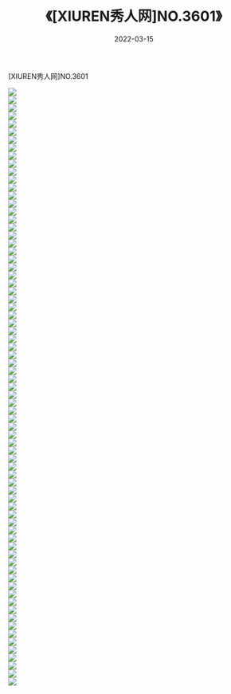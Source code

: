 ﻿---
layout: post
title:  《[XIUREN秀人网]NO.3601》
date:   2022-03-15
img: http://img.660000.xyz/Sharelink/秀人网/秀人网第04部分/[XIUREN秀人网]NO.3601/000.jpg
categories: [美女, 清纯, 唯美]
---

[XIUREN秀人网]NO.3601

 ![](http://img.660000.xyz/Sharelink/秀人网/秀人网第04部分/[XIUREN秀人网]NO.3601/001.jpg) <br>![](http://img.660000.xyz/Sharelink/秀人网/秀人网第04部分/[XIUREN秀人网]NO.3601/002.jpg) <br>![](http://img.660000.xyz/Sharelink/秀人网/秀人网第04部分/[XIUREN秀人网]NO.3601/003.jpg) <br>![](http://img.660000.xyz/Sharelink/秀人网/秀人网第04部分/[XIUREN秀人网]NO.3601/004.jpg) <br>![](http://img.660000.xyz/Sharelink/秀人网/秀人网第04部分/[XIUREN秀人网]NO.3601/005.jpg) <br>![](http://img.660000.xyz/Sharelink/秀人网/秀人网第04部分/[XIUREN秀人网]NO.3601/006.jpg) <br>![](http://img.660000.xyz/Sharelink/秀人网/秀人网第04部分/[XIUREN秀人网]NO.3601/007.jpg) <br>![](http://img.660000.xyz/Sharelink/秀人网/秀人网第04部分/[XIUREN秀人网]NO.3601/008.jpg) <br>![](http://img.660000.xyz/Sharelink/秀人网/秀人网第04部分/[XIUREN秀人网]NO.3601/009.jpg) <br>![](http://img.660000.xyz/Sharelink/秀人网/秀人网第04部分/[XIUREN秀人网]NO.3601/010.jpg) <br>![](http://img.660000.xyz/Sharelink/秀人网/秀人网第04部分/[XIUREN秀人网]NO.3601/011.jpg) <br>![](http://img.660000.xyz/Sharelink/秀人网/秀人网第04部分/[XIUREN秀人网]NO.3601/012.jpg) <br>![](http://img.660000.xyz/Sharelink/秀人网/秀人网第04部分/[XIUREN秀人网]NO.3601/013.jpg) <br>![](http://img.660000.xyz/Sharelink/秀人网/秀人网第04部分/[XIUREN秀人网]NO.3601/014.jpg) <br>![](http://img.660000.xyz/Sharelink/秀人网/秀人网第04部分/[XIUREN秀人网]NO.3601/015.jpg) <br>![](http://img.660000.xyz/Sharelink/秀人网/秀人网第04部分/[XIUREN秀人网]NO.3601/016.jpg) <br>![](http://img.660000.xyz/Sharelink/秀人网/秀人网第04部分/[XIUREN秀人网]NO.3601/017.jpg) <br>![](http://img.660000.xyz/Sharelink/秀人网/秀人网第04部分/[XIUREN秀人网]NO.3601/018.jpg) <br>![](http://img.660000.xyz/Sharelink/秀人网/秀人网第04部分/[XIUREN秀人网]NO.3601/019.jpg) <br>![](http://img.660000.xyz/Sharelink/秀人网/秀人网第04部分/[XIUREN秀人网]NO.3601/020.jpg) <br>![](http://img.660000.xyz/Sharelink/秀人网/秀人网第04部分/[XIUREN秀人网]NO.3601/021.jpg) <br>![](http://img.660000.xyz/Sharelink/秀人网/秀人网第04部分/[XIUREN秀人网]NO.3601/022.jpg) <br>![](http://img.660000.xyz/Sharelink/秀人网/秀人网第04部分/[XIUREN秀人网]NO.3601/023.jpg) <br>![](http://img.660000.xyz/Sharelink/秀人网/秀人网第04部分/[XIUREN秀人网]NO.3601/024.jpg) <br>![](http://img.660000.xyz/Sharelink/秀人网/秀人网第04部分/[XIUREN秀人网]NO.3601/025.jpg) <br>![](http://img.660000.xyz/Sharelink/秀人网/秀人网第04部分/[XIUREN秀人网]NO.3601/026.jpg) <br>![](http://img.660000.xyz/Sharelink/秀人网/秀人网第04部分/[XIUREN秀人网]NO.3601/027.jpg) <br>![](http://img.660000.xyz/Sharelink/秀人网/秀人网第04部分/[XIUREN秀人网]NO.3601/028.jpg) <br>![](http://img.660000.xyz/Sharelink/秀人网/秀人网第04部分/[XIUREN秀人网]NO.3601/029.jpg) <br>![](http://img.660000.xyz/Sharelink/秀人网/秀人网第04部分/[XIUREN秀人网]NO.3601/030.jpg) <br>![](http://img.660000.xyz/Sharelink/秀人网/秀人网第04部分/[XIUREN秀人网]NO.3601/031.jpg) <br>![](http://img.660000.xyz/Sharelink/秀人网/秀人网第04部分/[XIUREN秀人网]NO.3601/032.jpg) <br>![](http://img.660000.xyz/Sharelink/秀人网/秀人网第04部分/[XIUREN秀人网]NO.3601/033.jpg) <br>![](http://img.660000.xyz/Sharelink/秀人网/秀人网第04部分/[XIUREN秀人网]NO.3601/034.jpg) <br>![](http://img.660000.xyz/Sharelink/秀人网/秀人网第04部分/[XIUREN秀人网]NO.3601/035.jpg) <br>![](http://img.660000.xyz/Sharelink/秀人网/秀人网第04部分/[XIUREN秀人网]NO.3601/036.jpg) <br>![](http://img.660000.xyz/Sharelink/秀人网/秀人网第04部分/[XIUREN秀人网]NO.3601/037.jpg) <br>![](http://img.660000.xyz/Sharelink/秀人网/秀人网第04部分/[XIUREN秀人网]NO.3601/038.jpg) <br>![](http://img.660000.xyz/Sharelink/秀人网/秀人网第04部分/[XIUREN秀人网]NO.3601/039.jpg) <br>![](http://img.660000.xyz/Sharelink/秀人网/秀人网第04部分/[XIUREN秀人网]NO.3601/040.jpg) <br>![](http://img.660000.xyz/Sharelink/秀人网/秀人网第04部分/[XIUREN秀人网]NO.3601/041.jpg) <br>![](http://img.660000.xyz/Sharelink/秀人网/秀人网第04部分/[XIUREN秀人网]NO.3601/042.jpg) <br>![](http://img.660000.xyz/Sharelink/秀人网/秀人网第04部分/[XIUREN秀人网]NO.3601/043.jpg) <br>![](http://img.660000.xyz/Sharelink/秀人网/秀人网第04部分/[XIUREN秀人网]NO.3601/044.jpg) <br>![](http://img.660000.xyz/Sharelink/秀人网/秀人网第04部分/[XIUREN秀人网]NO.3601/045.jpg) <br>![](http://img.660000.xyz/Sharelink/秀人网/秀人网第04部分/[XIUREN秀人网]NO.3601/046.jpg) <br>![](http://img.660000.xyz/Sharelink/秀人网/秀人网第04部分/[XIUREN秀人网]NO.3601/047.jpg) <br>![](http://img.660000.xyz/Sharelink/秀人网/秀人网第04部分/[XIUREN秀人网]NO.3601/048.jpg) <br>![](http://img.660000.xyz/Sharelink/秀人网/秀人网第04部分/[XIUREN秀人网]NO.3601/049.jpg) <br>![](http://img.660000.xyz/Sharelink/秀人网/秀人网第04部分/[XIUREN秀人网]NO.3601/050.jpg) <br>![](http://img.660000.xyz/Sharelink/秀人网/秀人网第04部分/[XIUREN秀人网]NO.3601/051.jpg) <br>![](http://img.660000.xyz/Sharelink/秀人网/秀人网第04部分/[XIUREN秀人网]NO.3601/052.jpg) <br>![](http://img.660000.xyz/Sharelink/秀人网/秀人网第04部分/[XIUREN秀人网]NO.3601/053.jpg) <br>![](http://img.660000.xyz/Sharelink/秀人网/秀人网第04部分/[XIUREN秀人网]NO.3601/054.jpg) <br>![](http://img.660000.xyz/Sharelink/秀人网/秀人网第04部分/[XIUREN秀人网]NO.3601/055.jpg) <br>![](http://img.660000.xyz/Sharelink/秀人网/秀人网第04部分/[XIUREN秀人网]NO.3601/056.jpg) <br>![](http://img.660000.xyz/Sharelink/秀人网/秀人网第04部分/[XIUREN秀人网]NO.3601/057.jpg) <br>![](http://img.660000.xyz/Sharelink/秀人网/秀人网第04部分/[XIUREN秀人网]NO.3601/058.jpg) <br>![](http://img.660000.xyz/Sharelink/秀人网/秀人网第04部分/[XIUREN秀人网]NO.3601/059.jpg) <br>![](http://img.660000.xyz/Sharelink/秀人网/秀人网第04部分/[XIUREN秀人网]NO.3601/060.jpg) <br>![](http://img.660000.xyz/Sharelink/秀人网/秀人网第04部分/[XIUREN秀人网]NO.3601/061.jpg) <br>![](http://img.660000.xyz/Sharelink/秀人网/秀人网第04部分/[XIUREN秀人网]NO.3601/062.jpg) <br>![](http://img.660000.xyz/Sharelink/秀人网/秀人网第04部分/[XIUREN秀人网]NO.3601/063.jpg) <br>![](http://img.660000.xyz/Sharelink/秀人网/秀人网第04部分/[XIUREN秀人网]NO.3601/064.xltd) <br>![](http://img.660000.xyz/Sharelink/秀人网/秀人网第04部分/[XIUREN秀人网]NO.3601/065.cfg) <br>![](http://img.660000.xyz/Sharelink/秀人网/秀人网第04部分/[XIUREN秀人网]NO.3601/066.jpg) <br>![](http://img.660000.xyz/Sharelink/秀人网/秀人网第04部分/[XIUREN秀人网]NO.3601/067.jpg) <br>![](http://img.660000.xyz/Sharelink/秀人网/秀人网第04部分/[XIUREN秀人网]NO.3601/068.jpg) <br>![](http://img.660000.xyz/Sharelink/秀人网/秀人网第04部分/[XIUREN秀人网]NO.3601/069.jpg) <br>![](http://img.660000.xyz/Sharelink/秀人网/秀人网第04部分/[XIUREN秀人网]NO.3601/070.jpg) <br>![](http://img.660000.xyz/Sharelink/秀人网/秀人网第04部分/[XIUREN秀人网]NO.3601/071.jpg) <br>![](http://img.660000.xyz/Sharelink/秀人网/秀人网第04部分/[XIUREN秀人网]NO.3601/072.jpg) <br>![](http://img.660000.xyz/Sharelink/秀人网/秀人网第04部分/[XIUREN秀人网]NO.3601/073.jpg) <br>![](http://img.660000.xyz/Sharelink/秀人网/秀人网第04部分/[XIUREN秀人网]NO.3601/074.jpg) <br>![](http://img.660000.xyz/Sharelink/秀人网/秀人网第04部分/[XIUREN秀人网]NO.3601/075.jpg) <br>